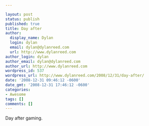 ```yaml
---

layout: post
status: publish
published: true
title: Day after
author:
  display_name: Dylan
  login: dylan
  email: dylan@dylanreed.com
  url: http://www.dylanreed.com
author_login: dylan
author_email: dylan@dylanreed.com
author_url: http://www.dylanreed.com
wordpress_id: 537
wordpress_url: http://www.dylanreed.com/2008/12/31/day-after/
date: '2008-12-31 09:46:12 -0600'
date_gmt: '2008-12-31 17:46:12 -0600'
categories:
- Awesome
tags: []
comments: []
---
```


Day after gaming.  

